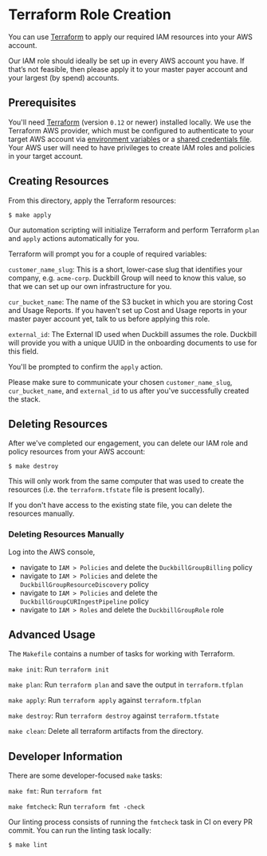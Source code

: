 # Terraform Role Creation

You can use [Terraform](https://www.terraform.io/) to apply our required IAM resources into your AWS account.

Our IAM role should ideally be set up in every AWS account you have. If that’s not feasible, then please apply it to your master payer account and your largest (by spend) accounts.

## Prerequisites

You'll need [Terraform](https://www.terraform.io/) (version `0.12` or newer) installed locally. We use the Terraform AWS provider, which must be configured to authenticate to your target AWS account via [environment variables](https://www.terraform.io/docs/providers/aws/index.html#environment-variables) or a [shared credentials file](https://www.terraform.io/docs/providers/aws/index.html#shared-credentials-file). Your AWS user will need to have privileges to create IAM roles and policies in your target account.

## Creating Resources

From this directory, apply the Terraform resources:

    $ make apply

Our automation scripting will initialize Terraform and perform Terraform `plan` and `apply` actions automatically for you.

Terraform will prompt you for a couple of required variables:

`customer_name_slug`: This is a short, lower-case slug that identifies your company, e.g. `acme-corp`. Duckbill Group will need to know this value, so that we can set up our own infrastructure for you.

`cur_bucket_name`: The name of the S3 bucket in which you are storing Cost and Usage Reports. If you haven't set up Cost and Usage reports in your master payer account yet, talk to us before applying this role.

`external_id`: The External ID used when Duckbill assumes the role. Duckbill will provide you with a unique UUID in the onboarding documents to use for this field.

You'll be prompted to confirm the `apply` action.

Please make sure to communicate your chosen `customer_name_slug`, `cur_bucket_name`, and `external_id` to us after you've successfully created the stack.

## Deleting Resources

After we've completed our engagement, you can delete our IAM role and policy resources from your AWS account:

    $ make destroy

This will only work from the same computer that was used to create the resources (i.e. the `terraform.tfstate` file is present locally).

If you don't have access to the existing state file, you can delete the resources manually.

### Deleting Resources Manually

Log into the AWS console,

 - navigate to `IAM > Policies` and delete the `DuckbillGroupBilling` policy
 - navigate to `IAM > Policies` and delete the `DuckbillGroupResourceDiscovery` policy
 - navigate to `IAM > Policies` and delete the `DuckbillGroupCURIngestPipeline` policy
 - navigate to `IAM > Roles` and delete the `DuckbillGroupRole` role

## Advanced Usage

The `Makefile` contains a number of tasks for working with Terraform.

`make init`: Run `terraform init`

`make plan`: Run `terraform plan` and save the output in `terraform.tfplan`

`make apply`: Run `terraform apply` against `terraform.tfplan`

`make destroy`: Run `terraform destroy` against `terraform.tfstate`

`make clean`: Delete all terraform artifacts from the directory.

## Developer Information

There are some developer-focused `make` tasks:

`make fmt`: Run `terraform fmt`

`make fmtcheck`: Run `terraform fmt -check`

Our linting process consists of running the `fmtcheck` task in CI on every PR commit. You can run the linting task locally:

    $ make lint
